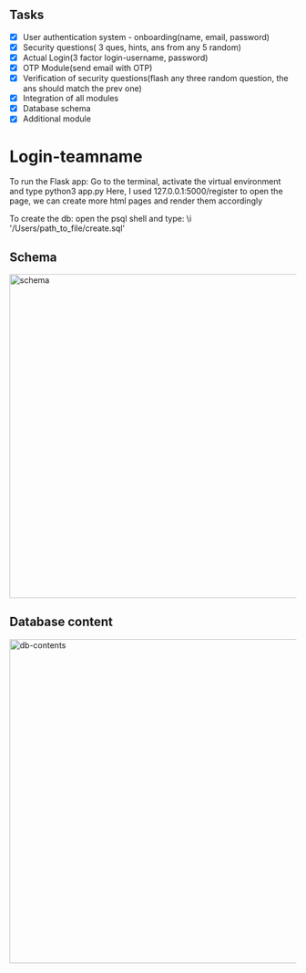 ## Tasks
- [X] User authentication system - onboarding(name, email, password)
- [X] Security questions( 3 ques, hints, ans from any 5 random) 
- [X] Actual Login(3 factor login-username, password) 
- [X] OTP Module(send email with OTP)
- [X] Verification of security questions(flash any three random question, the ans should match the prev one)
- [X] Integration of all modules 
- [X] Database schema 
- [X] Additional module 

# Login-teamname

To run the Flask app:
Go to the terminal, activate the virtual environment and type python3 app.py
Here, I used 127.0.0.1:5000/register to open the page, we can create more html pages and render them accordingly

To create the db:
open the psql shell and type:
\i  '/Users/path_to_file/create.sql'
## Schema
<img width="568" alt="schema" src="https://user-images.githubusercontent.com/73352576/216787399-566ede2e-d027-4927-bbc2-a2556ab6c3ac.png">

## Database content

<img width="568" alt="db-contents" src="https://user-images.githubusercontent.com/73352576/216804970-4eb05ab5-bf26-4012-a90b-f913cc9d6c08.png">


